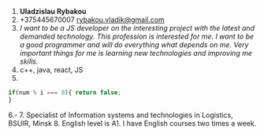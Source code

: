 1. **Uladzislau Rybakou**
2. +375445670007 rybakou.vladik@gmail.com
3. *I want to be a JS developer on the interesting project with the latest and demanded technology. This profession is interested for me. I want to be a good programmer and will do everything what depends on me. Very important things for me is learning new technologies and improving me skills.*
4. c++, java, react, JS
5.
```javascript
if(num % i === 0){ return false;
}
```
6.-
7. Specialist of Information systems and technologies in Logistics, BSUIR, Minsk
8. English level is A1. I have English courses two times a week.